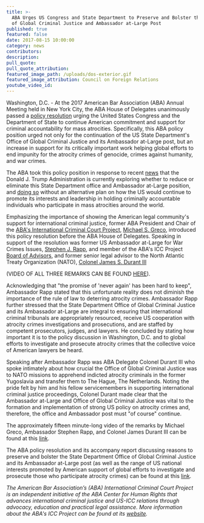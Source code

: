 ```yaml
---
title: >-
  ABA Urges US Congress and State Department to Preserve and Bolster the Office
  of Global Criminal Justice and Ambassador at-Large Post
published: true
featured: false
date: 2017-08-15 10:00:00
category: news
contributors:
description:
pull_quote:
pull_quote_attribution:
featured_image_path: /uploads/dos-exterior.gif
featured_image_attribution: Council on Foreign Relations
youtube_video_id:
---
```



Washington, D.C. - At the 2017 American Bar Association (ABA) Annual Meeting held in New York City, the ABA House of Delegates unanimously passed a [policy resolution](https://www.americanbar.org/content/dam/aba/images/abanews/2017%20Annual%20Resolutions/10D.pdf) urging the United States Congress and the Department of State to continue American commitment and support for criminal accountability for mass atrocities. Specifically, this ABA policy position urged not only for the continuation of the US State Department's Office of Global Criminal Justice and its Ambassador at-Large post, but an increase in support for its critically important work helping global efforts to end impunity for the atrocity crimes of genocide, crimes against humanity, and war crimes.

The ABA took this policy position in response to recent [news](https://www.justsecurity.org/43554/u-s-office-global-criminal-justice-led-senate-confirmed-ambassador-at-large/) that the Donald J. Trump Administration is currently exploring whether to reduce or eliminate this State Department office and Ambassador at-Large position, and [doing so](http://thehill.com/blogs/congress-blog/foreign-policy/342705-the-state-departments-retreat-in-the-fight-against?rnd=1500478588) without an alternative plan on how the US would continue to promote its interests and leadership in holding criminally accountable individuals who participate in mass atrocities around the world.

Emphasizing the importance of showing the American legal community's support for international criminal justice, former ABA President and Chair of the [ABA's International Criminal Court Project](https://www.aba-icc.org/), [Michael S. Greco](https://www.aba-icc.org/board-of-advisors/michael-s-greco/), introduced this policy resolution before the ABA House of Delegates. Speaking in support of the resolution was former US Ambassador at-Large for War Crimes Issues, [Stephen J. Rapp](https://www.aba-icc.org/board-of-advisors/hon-stephen-j-rapp/), and member of the ABA's ICC Project [Board of Advisors](https://www.aba-icc.org/the-aba-icc-project/board-of-advisors/), and former senior legal advisor to the North Atlantic Treaty Organization (NATO), [Colonel James S. Durant III](https://seniorexecs.org/about/board-directors/898-james-m-durant-iii-esq-department-of-energy)

(VIDEO OF ALL THREE REMARKS CAN BE FOUND [HERE](https://www.americanbar.org/news/abanews/aba-news-archives/2017/08/aba_urges_state_depa.html)).

Acknowledging that "the promise of 'never again' has been hard to keep", Ambassador Rapp stated that this unfortunate reality does not diminish the importance of the rule of law to deterring atrocity crimes. Ambassador Rapp further stressed that the State Department Office of Global Criminal Justice and its Ambassador at-Large are integral to ensuring that international criminal tribunals are appropriately resourced, receive US cooperation with atrocity crimes investigations and prosecutions, and are staffed by competent prosecutors, judges, and lawyers. He concluded by stating how important it is to the policy discussion in Washington, D.C. and to global efforts to investigate and prosecute atrocity crimes that the collective voice of American lawyers be heard.

Speaking after Ambassador Rapp was ABA Delegate Colonel Durant III who spoke intimately about how crucial the Office of Global Criminal Justice was to NATO missions to apprehend indicted atrocity criminals in the former Yugoslavia and transfer them to The Hague, The Netherlands. Noting the pride felt by him and his fellow servicemembers in supporting international criminal justice proceedings, Colonel Durant made clear that the Ambassador at-Large and Office of Global Criminal Justice was vital to the formation and implementation of strong US policy on atrocity crimes and, therefore, the office and Ambassador post must "of course" continue.

The approximately fifteen minute-long video of the remarks by Michael Greco, Ambassador Stephen Rapp, and Colonel James Durant III can be found at this [link](https://www.americanbar.org/news/abanews/aba-news-archives/2017/08/aba_urges_state_depa.html).

The ABA policy resolution and its accompany report discussing reasons to preserve and bolster the State Department Office of Global Criminal Justice and its Ambassador at-Large post (as well as the range of US national interests promoted by American support of global efforts to investigate and prosecute those who participate atrocity crimes) can be found at this [link](https://www.americanbar.org/content/dam/aba/images/abanews/2017%20Annual%20Resolutions/10D.pdf).

*The American Bar Association’s (ABA) International Criminal Court Project is an independent initiative of the ABA Center for Human Rights that advances international criminal justice and US-ICC relations through advocacy, education and practical legal assistance. More information about the ABA's ICC Project can be found at its [website](https://www.aba-icc.org/).*